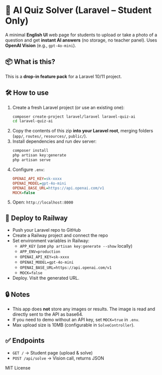 # 📸 AI Quiz Solver (Laravel – Student Only)

A minimal **English UI** web page for students to upload or take a photo of a question and get **instant AI answers** (no storage, no teacher panel). Uses **OpenAI Vision** (e.g., `gpt-4o-mini`).

## 📦 What is this?
This is a **drop-in feature pack** for a Laravel 10/11 project.

## 🛠 How to use
1. Create a fresh Laravel project (or use an existing one):
   ```bash
   composer create-project laravel/laravel laravel-quiz-ai
   cd laravel-quiz-ai
   ```
2. Copy the contents of this zip **into your Laravel root**, merging folders (`app/`, `routes/`, `resources/`, `public/`).
3. Install dependencies and run dev server:
   ```bash
   composer install
   php artisan key:generate
   php artisan serve
   ```
4. Configure `.env`:
   ```ini
   OPENAI_API_KEY=sk-xxxx
   OPENAI_MODEL=gpt-4o-mini
   OPENAI_BASE_URL=https://api.openai.com/v1
   MOCK=false
   ```
5. Open: `http://localhost:8000`

## 🚀 Deploy to Railway
- Push your Laravel repo to GitHub
- Create a Railway project and connect the repo
- Set environment variables in Railway:
  - `APP_KEY` (use `php artisan key:generate --show` locally)
  - `APP_ENV=production`
  - `OPENAI_API_KEY=sk-xxxx`
  - `OPENAI_MODEL=gpt-4o-mini`
  - `OPENAI_BASE_URL=https://api.openai.com/v1`
  - `MOCK=false`
- Deploy. Visit the generated URL.

## 🔒 Notes
- This app does **not** store any images or results. The image is read and directly sent to the API as base64.
- If you need to demo without an API key, set `MOCK=true` in `.env`.
- Max upload size is 10MB (configurable in `SolveController`).

## ✅ Endpoints
- `GET /` → Student page (upload & solve)
- `POST /api/solve` → Vision call, returns JSON

MIT License
